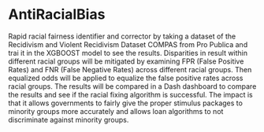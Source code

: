 # AntiRacialBias

Rapid racial fairness identifier and corrector by taking a dataset of the Recidivism and Violent Recidivism Dataset COMPAS from Pro Publica and trai it in the XGBOOST model to see the results. Disparities in result within different racial groups will be mitigated by examining FPR (False Positive Rates) and FNR (False Negative Rates) across different racial groups. Then equalized odds will be applied to equalize the false positive rates across racial groups. The results will be compared in a Dash dashboard to compare the results and see if the racial fixing algorithm is successful. The impact is that it allows governments to fairly give the proper stimulus packages to minority groups more accurately and allows loan algorithms to not discriminate against minority groups. 
